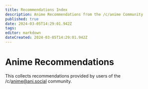 ```yaml
---
title: Recommendations Index
description: Anime Recommendations from the /c/anime Community
published: true
date: 2024-03-05T14:29:01.942Z
tags: 
editor: markdown
dateCreated: 2024-03-05T14:29:01.942Z
---
```


# Anime Recommendations

This collects recommendations provided by users of the /c/anime@ani.social community.